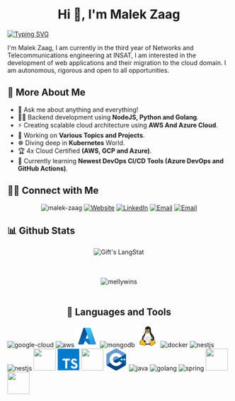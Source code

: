 
<h1 align="center">Hi 👋, I'm Malek Zaag</h1> 

[![Typing SVG](https://readme-typing-svg.demolab.com/?lines=Cloud+and+DevOps+student;Network+Engineer;CyberSecurity+Enthusiast)](https://git.io/typing-svg)

<div>
 <p>
 I'm Malek Zaag, I am currently in the third year of Networks and Telecommunications engineering at INSAT, I am interested in the development of web applications and their migration to the cloud domain. I am autonomous, rigorous and open to all opportunities. 

## 🧐 More About Me
 - 💬 Ask me about anything and everything!
 - 👨‍💻 Backend development using **NodeJS, Python and Golang**.
 - ⚡ Creating scalable cloud architecture using **AWS And Azure Cloud**.
 - 🥅 Working on **Various Topics and Projects**.
 - ☸️ Diving deep in **Kubernetes** World.
 - 🏆 4x Cloud Certified **(AWS, GCP and Azure)**.
 - 🌱 Currently learning **Newest DevOps CI/CD Tools (Azure DevOps and GitHub Actions)**.  

 </p>
</div>

## 🤝🏻 Connect with Me 
<p align="center">
 <img src="https://komarev.com/ghpvc/?username=Malek-Zaag&label=Profile%20views&color=0e75b6&style=flat" alt="malek-zaag" />
 <a href="https://malek-zaag.netlify.app/" target="_blank"><img alt="Website" src="https://img.shields.io/website?url=https://malek-zaag.netlify.app"></a>
 <a href="https://www.linkedin.com/in/malekzaag/" target="_blank"><img alt="LinkedIn" src="https://img.shields.io/badge/-malek_zaag-blue?style=flat&logo=Linkedin&logoColor=white"></a>
 <a href="https://github.com/Malek-Zaag"><img alt="Email" src="https://img.shields.io/github/followers/Malek-Zaag?label=Follow&style=social"></a>
 <a href="mailto:zaag.malek1@gmail.com"><img alt="Email" src="https://img.shields.io/badge/-malek_zaag-c14438?style=flat&logo=Gmail&logoColor=white"></a>
</p>


## 📊 Github Stats
 <div align="center">
    <img align="center" src="https://github-readme-stats.vercel.app/api?username=Malek-Zaag&count_private=true&show_icons=true" alt="Gift's LangStat" /> 

<p style="margin:3rem;"><img align="center" src="https://github-readme-streak-stats.herokuapp.com/?user=Malek-Zaag" alt="mellywins" /></p>
<!--   <img align="center" src="https://streak-stats.demolab.com/?user=Malek-Zaag" alt="Gift's LangStat" /> 
</div> -->

## 🔨 Languages and Tools

<p align="left">
<img width="50" height="50" src="https://www.svgrepo.com/show/448223/gcp.svg" alt="google-cloud"/>
<img width="50" height="50" alt="aws" src="https://static-00.iconduck.com/assets.00/aws-icon-2048x2048-274bm1xi.png" /> 
<img width="50" height="50" alt="azure" src="./icons/icons8-azure.svg" />
<img width="50" height="50" alt="mongodb" src="https://www.svgrepo.com/show/331488/mongodb.svg" /> 
<img width="50" height="50" alt="bash" src="https://github.com/Louaykharouf26/Louaykharouf26/blob/main/icons/linux-svgrepo-com.svg" /> 
<img width="50" height="50" alt="docker" src="https://www.svgrepo.com/show/331370/docker.svg" />
<img src="https://upload.wikimedia.org/wikipedia/commons/thumb/3/39/Kubernetes_logo_without_workmark.svg/1200px-Kubernetes_logo_without_workmark.svg.png" alt="nestjs" width="50" height="50"/> 
<img src="https://d33wubrfki0l68.cloudfront.net/e937e774cbbe23635999615ad5d7732decad182a/26072/logo-small.ede75a6b.svg" alt="nestjs" width="50" height="50"/> 
<img src="https://cdn.worldvectorlogo.com/logos/logo-javascript.svg" width="50" height="50" />
<img src="https://raw.githubusercontent.com/devicons/devicon/master/icons/typescript/typescript-original.svg" alt="typescript" width="50" height="50"/>
<img src="https://cdn.worldvectorlogo.com/logos/python-5.svg" width="50" height="50" />
<img src="https://raw.githubusercontent.com/devicons/devicon/master/icons/cplusplus/cplusplus-original.svg" alt="cplusplus" width="50" height="50"/> 
<img width="50" height="50" alt="java" src="https://www.svgrepo.com/show/452234/java.svg" />
<img width="50" height="50" alt="golang" src="https://www.svgrepo.com/show/373635/go-gopher.svg" />
<img src="https://www.vectorlogo.zone/logos/springio/springio-icon.svg" alt="spring" width="50" height="50" />
<img src="https://www.vectorlogo.zone/logos/jenkins/jenkins-icon.svg" width="50" height="50" />
<img src="https://cdn.worldvectorlogo.com/logos/gitlab.svg" width="50" height="50" />
